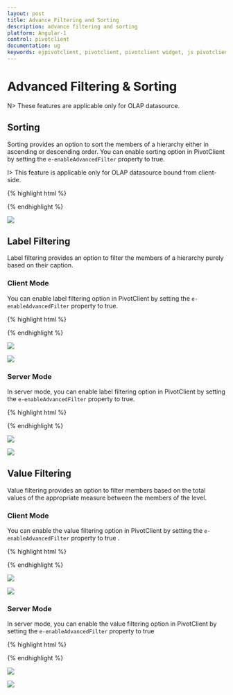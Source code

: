 ```yaml
---
layout: post
title: Advance Filtering and Sorting
description: advance filtering and sorting
platform: Angular-1
control: pivotclient
documentation: ug
keywords: ejpivotclient, pivotclient, pivotclient widget, js pivotclient 
---
```


# Advanced Filtering & Sorting

N> These features are applicable only for OLAP datasource.

## Sorting

Sorting provides an option to sort the members of a hierarchy either in ascending or descending order. You can enable sorting option in PivotClient by setting the `e-enableAdvancedFilter` property to true.

I> This feature is applicable only for OLAP datasource bound from client-side. 

{% highlight html %}

<div ng-controller="PivotClientCtrl">
    <div id="PivotClient1" ej-pivotclient e-enableAdvancedFilter="true" />
</div>

{% endhighlight %}

![](AdvanceFiltering_images/sorting.png)

## Label Filtering

Label filtering provides an option to filter the members of a hierarchy purely based on their caption. 

### Client Mode

You can enable label filtering option in PivotClient by setting the `e-enableAdvancedFilter` property to true.

{% highlight html %}

<div ng-controller="PivotClientCtrl">
    <div id="PivotClient1" ej-pivotclient e-enableAdvancedFilter="true" />
</div>

{% endhighlight %}

![](AdvanceFiltering_images/filtering.png)

![](AdvanceFiltering_images/filtering_dialog.png)

### Server Mode

In server mode, you can enable label filtering option in PivotClient by setting the `e-enableAdvancedFilter` property to true.

{% highlight html %}

<div ng-controller="PivotClientCtrl">
    <div id="PivotClient1" ej-pivotclient e-enableAdvancedFilter="true" />
</div>

{% endhighlight %}

![](AdvanceFiltering_images/filtering_server.png)

![](AdvanceFiltering_images/filtering_dialog.png)

## Value Filtering

Value filtering provides an option to filter members based on the total values of the appropriate measure between the members of the level. 

### Client Mode

You can enable the value filtering option in PivotClient by setting the `e-enableAdvancedFilter` property to true .

{% highlight html %}

<div ng-controller="PivotClientCtrl">
    <div id="PivotClient1" ej-pivotclient e-enableAdvancedFilter="true" />
</div>

{% endhighlight %}

![](AdvanceFiltering_images/valuefilter.png)

![](AdvanceFiltering_images/valuefilter_dialog.png)

### Server Mode

In server mode, you can enable the value filtering option in PivotClient by setting the `e-enableAdvancedFilter` property to true

{% highlight html %}

<div ng-controller="PivotClientCtrl">
    <div id="PivotClient1" ej-pivotclient e-enableAdvancedFilter="true" />
</div>

{% endhighlight %}

![](AdvanceFiltering_images/valuefilter_server.png)

![](AdvanceFiltering_images/valuefilter_dialog.png)
